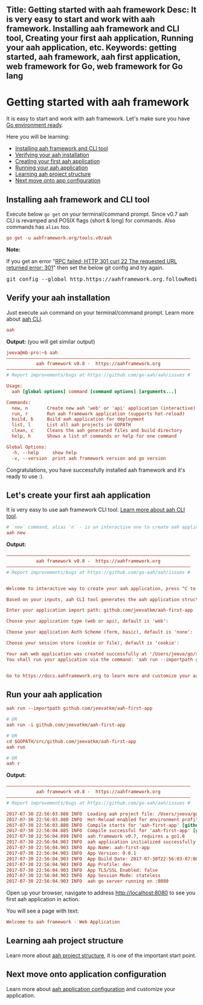 Title: Getting started with aah framework
Desc: It is very easy to start and work with aah framework. Installing aah framework and CLI tool, Creating your first aah application, Running your aah application, etc.
Keywords: getting started, aah framework, aah first application, web framework for Go, web framework for Go lang
---
# Getting started with aah framework

It is easy to start and work with aah framework. Let's make sure you have [Go environment ready](prerequisites.html).

Here you will be learning:

  * [Installing aah framework and CLI tool](#installing-aah-framework-and-cli-tool)
  * [Verifying your aah installation](#verify-your-aah-installation)
  * [Creating your first aah application](#let-s-create-your-first-aah-application)
  * [Running your aah application](#run-your-aah-application)
  * [Learning aah project structure](anatomy-aah-application.html)
  * [Next move onto app configuration](app-config.html)

## Installing aah framework and CLI tool

Execute below `go get` on your terminal/command prompt. <span class="badge lb-xs">Since v0.7</span> aah CLI is revamped and POSIX flags (short & long) for commands. Also commands has `alias` too.

```cfg
go get -u aahframework.org/tools.v0/aah
```

<div class="alert alert-info-blue">
<p><strong>Note:</strong></p>
<p>If you get an error "<u>RPC failed; HTTP 301 curl 22 The requested URL returned error: 301</u>" then set the below git config and try again.</p>
<p><pre>
git config --global http.https://aahframework.org.followRedirects true
</pre></p>
</div>


## Verify your aah installation

Just execute `aah` command on your terminal/command prompt. Learn more about [aah CLI](aah-cli-tool.html).

```cfg
aah
```

**Output:** (you will get similar output)
```cfg
jeeva@mb-pro:~$ aah
––––––––––––––––––––––––––––––––––––––––––––––––––––––––––––––––––––
           aah framework v0.8 -  https://aahframework.org
––––––––––––––––––––––––––––––––––––––––––––––––––––––––––––––––––––
# Report improvements/bugs at https://github.com/go-aah/aah/issues #

Usage:
  aah [global options] command [command options] [arguments...]

Commands:
  new, n       Create new aah 'web' or 'api' application (interactive)
  run, r       Run aah framework application (supports hot-reload)
  build, b     Build aah application for deployment
  list, l      List all aah projects in GOPATH
  clean, c     Cleans the aah generated files and build directory
  help, h      Shows a list of commands or help for one command

Global Options:
  -h, --help     show help
  -v, --version  print aah framework version and go version
```

Congratulations, you have successfully installed aah framework and it's ready to use :).

## Let's create your first aah application

It is very easy to use aah framework CLI tool. [Learn more about aah CLI tool](aah-cli-tool.html).

```cfg
# `new` command, alias `n` - is an interactive one to create aah application for quick start
aah new
```

**Output:**
```cfg
––––––––––––––––––––––––––––––––––––––––––––––––––––––––––––––––––––
           aah framework v0.8 -  https://aahframework.org
––––––––––––––––––––––––––––––––––––––––––––––––––––––––––––––––––––
# Report improvements/bugs at https://github.com/go-aah/aah/issues #


Welcome to interactive way to create your aah application, press ^C to exit :)

Based on your inputs, aah CLI tool generates the aah application structure for you.

Enter your application import path: github.com/jeevatkm/aah-first-app

Choose your application type (web or api), default is 'web':

Choose your application Auth Scheme (form, basic), default is 'none':

Choose your session store (cookie or file), default is 'cookie':

Your aah web application was created successfully at '/Users/jeeva/go/src/github.com/jeevatkm/aah-first-app'
You shall run your application via the command: 'aah run --importpath github.com/jeevatkm/aah-first-app'


Go to https://docs.aahframework.org to learn more and customize your aah application.
```

## Run your aah application

```cfg
aah run --importpath github.com/jeevatkm/aah-first-app

# OR
aah run -i github.com/jeevatkm/aah-first-app

# OR
cd $GOPATH/src/github.com/jeevatkm/aah-first-app
aah run

# OR
aah r
```

**Output:**
```cfg
––––––––––––––––––––––––––––––––––––––––––––––––––––––––––––––––––––
           aah framework v0.8 -  https://aahframework.org
––––––––––––––––––––––––––––––––––––––––––––––––––––––––––––––––––––
# Report improvements/bugs at https://github.com/go-aah/aah/issues #

2017-07-30 22:56:03.880 INFO  Loading aah project file: /Users/jeeva/go/src/github.com/jeevatkm/aah-first-app/aah.project
2017-07-30 22:56:03.880 INFO  Hot-Reload enabled for environment profile: dev
2017-07-30 22:56:03.880 INFO  Compile starts for 'aah-first-app' [github.com/jeevatkm/aah-first-app]
2017-07-30 22:56:04.885 INFO  Compile successful for 'aah-first-app' [github.com/jeevatkm/aah-first-app]
2017-07-30 22:56:04.899 INFO  aah framework v0.7, requires ≥ go1.8
2017-07-30 22:56:04.903 INFO  aah application initialized successfully
2017-07-30 22:56:04.903 INFO  App Name: aah-first-app
2017-07-30 22:56:04.903 INFO  App Version: 0.0.1
2017-07-30 22:56:04.903 INFO  App Build Date: 2017-07-30T22:56:03-07:00
2017-07-30 22:56:04.903 INFO  App Profile: dev
2017-07-30 22:56:04.903 INFO  App TLS/SSL Enabled: false
2017-07-30 22:56:04.903 INFO  App Session Mode: stateless
2017-07-30 22:56:04.903 INFO  aah go server running on :8080
```

Open up your browser, navigate to address [http://localhost:8080](http://localhost:8080) to see you first aah application in action.

You will see a page with text:

```cfg
Welcome to aah framework - Web Application
```

## Learning aah project structure

Learn more about [aah project structure](anatomy-aah-application.html), it is one of the important start point.

## Next move onto application configuration

Learn more about [aah application configuration](app-config.html) and customize your application.
